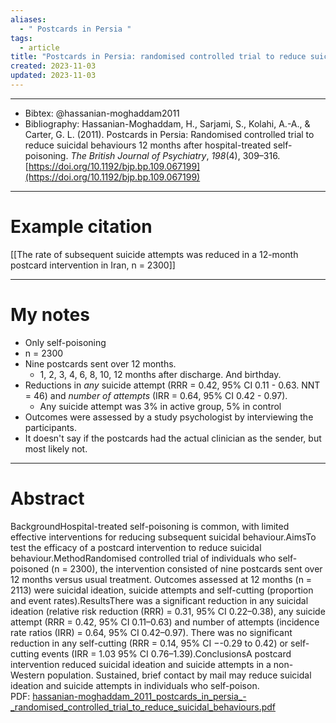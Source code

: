 ```yaml
---
aliases:
  - " Postcards in Persia "
tags:
  - article
title: "Postcards in Persia: randomised controlled trial to reduce suicidal behaviours 12 months after hospital-treated self-poisoning"
created: 2023-11-03
updated: 2023-11-03
---
```


---

- Bibtex: @hassanian-moghaddam2011
- Bibliography: Hassanian-Moghaddam, H., Sarjami, S., Kolahi, A.-A., & Carter, G. L. (2011). Postcards in Persia: Randomised controlled trial to reduce suicidal behaviours 12 months after hospital-treated self-poisoning. _The British Journal of Psychiatry_, _198_(4), 309–316. [https://doi.org/10.1192/bjp.bp.109.067199](https://doi.org/10.1192/bjp.bp.109.067199)

---
# Example citation

[[The rate of subsequent suicide attempts was reduced in a 12-month postcard intervention in Iran, n = 2300]]

---
# My notes
- Only self-poisoning
- n = 2300
- Nine postcards sent over 12 months.
	- 1, 2, 3, 4, 6, 8, 10, 12 months after discharge. And birthday.
- Reductions in *any* suicide attempt (RRR = 0.42, 95% CI 0.11 - 0.63. NNT = 46) and *number of attempts* (IRR = 0.64, 95% CI 0.42 - 0.97).
	- Any suicide attempt was 3% in active group, 5% in control
- Outcomes were assessed by a study psychologist by interviewing the participants.
- It doesn't say if the postcards had the actual clinician as the sender, but most likely not.

---

# Abstract
BackgroundHospital-treated self-poisoning is common, with limited effective interventions for reducing subsequent suicidal behaviour.AimsTo test the efficacy of a postcard intervention to reduce suicidal behaviour.MethodRandomised controlled trial of individuals who self-poisoned (n = 2300), the intervention consisted of nine postcards sent over 12 months versus usual treatment. Outcomes assessed at 12 months (n = 2113) were suicidal ideation, suicide attempts and self-cutting (proportion and event rates).ResultsThere was a significant reduction in any suicidal ideation (relative risk reduction (RRR) = 0.31, 95% CI 0.22–0.38), any suicide attempt (RRR = 0.42, 95% CI 0.11–0.63) and number of attempts (incidence rate ratios (IRR) = 0.64, 95% CI 0.42–0.97). There was no significant reduction in any self-cutting (RRR = 0.14, 95% CI −-0.29 to 0.42) or self-cutting events (IRR = 1.03 95% CI 0.76–1.39).ConclusionsA postcard intervention reduced suicidal ideation and suicide attempts in a non-Western population. Sustained, brief contact by mail may reduce suicidal ideation and suicide attempts in individuals who self-poison.
PDF: [hassanian-moghaddam_2011_postcards_in_persia_-_randomised_controlled_trial_to_reduce_suicidal_behaviours.pdf](file:///Users/oskarflygare/Library/CloudStorage/OneDrive-KarolinskaInstitutet/30-39%20Resources/37%20-%20Personal%20research%20library/zotero-articles/Hassanian-Moghaddam/hassanian-moghaddam_2011_postcards_in_persia_-_randomised_controlled_trial_to_reduce_suicidal_behaviours.pdf)